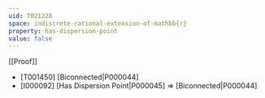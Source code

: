 ```yaml
---
uid: T021228
space: indiscrete-rational-extension-of-mathbb{r}
property: has-dispersion-point
value: false
---
```

[[Proof]]

* [T001450] [Biconnected|P000044]
* [I000092] [Has Dispersion Point|P000045] => [Biconnected|P000044]

